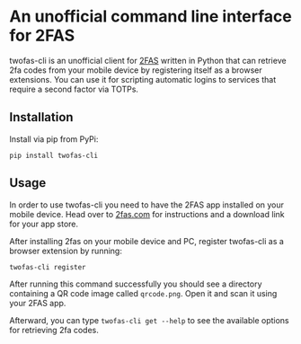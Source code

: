 # An unofficial command line interface for 2FAS

twofas-cli is an unofficial client for [2FAS](https://2fas.com) written in Python that can retrieve 2fa codes from your mobile device by
registering itself as a browser extensions. You can use it for scripting automatic logins to services that require a
second factor via TOTPs.

## Installation

Install via pip from PyPi:

```shell
pip install twofas-cli
```

## Usage

In order to use twofas-cli you need to have the 2FAS app installed on your mobile device.
Head over to [2fas.com](https://2fas.com) for instructions and a download link for your app store.

After installing 2fas on your mobile device and PC, register twofas-cli as a browser extension by running:

```shell
twofas-cli register
```

After running this command successfully you should see a directory containing a QR code image called 
`qrcode.png`. Open it and scan it using your 2FAS app.

Afterward, you can type `twofas-cli get --help` to see the available options for retrieving 2fa codes.

